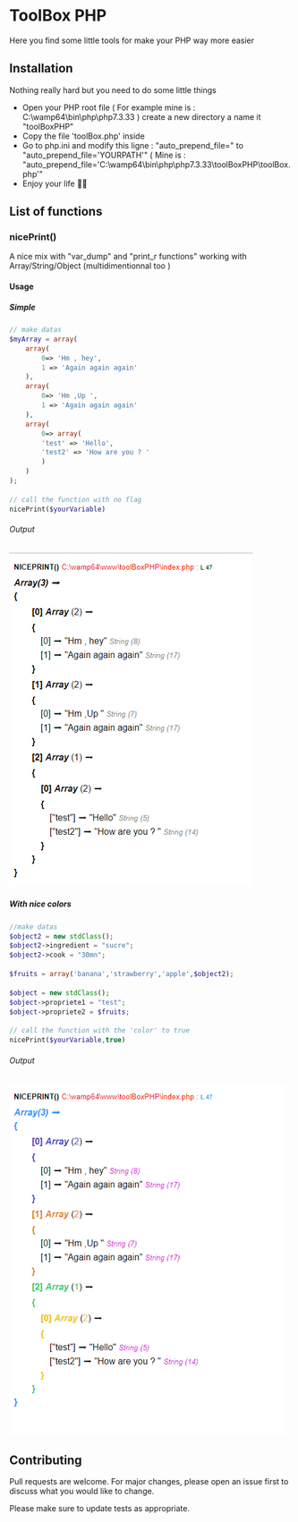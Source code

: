 # ToolBox PHP

Here you find some little tools for make your PHP way more easier

## Installation

Nothing really hard but you need to do some little things

- Open your PHP root file ( For example mine is : C:\wamp64\bin\php\php7.3.33 ) create a new directory a name it "toolBoxPHP"
- Copy the file 'toolBox.php' inside
- Go to php.ini and modify this ligne :  "auto_prepend_file=" to "auto_prepend_file='YOURPATH'" ( Mine is : "auto_prepend_file='C:\wamp64\bin\php\php7.3.33\toolBoxPHP\toolBox.php'"
- Enjoy your life 🎉🎉


## List of functions

### nicePrint()
A nice mix with "var_dump" and "print_r functions" working with Array/String/Object (multidimentionnal too ) 
#### Usage
##### Simple

```php
// make datas
$myArray = array(
    array(
        0=> 'Hm , hey',
        1 => 'Again again again'
    ),
    array(
        0=> 'Hm ,Up ',
        1 => 'Again again again'
    ),
    array(
        0=> array(
        'test' => 'Hello',
        'test2' => 'How are you ? '
        )
    )
); 

// call the function with no flag
nicePrint($yourVariable)

```
###### Output
![Screenshot](img/simple.png)
##### With nice colors

```php
//make datas
$object2 = new stdClass();
$object2->ingredient = "sucre";
$object2->cook = "30mn";

$fruits = array('banana','strawberry','apple',$object2);

$object = new stdClass();
$object->propriete1 = "test";
$object->propriete2 = $fruits;

// call the function with the 'color' to true 
nicePrint($yourVariable,true)

```
###### Output
![Screenshot](img/colored.png)

## Contributing
Pull requests are welcome. For major changes, please open an issue first to discuss what you would like to change.

Please make sure to update tests as appropriate.

